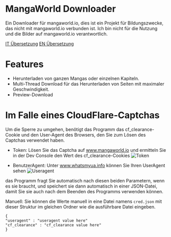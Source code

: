# MangaWorld Downloader 
Ein Downloader für mangaworld.io,
dies ist ein Projekt für Bildungszwecke, das nicht mit mangaworld.io verbunden ist. Ich bin nicht für die Nutzung und die Bilder auf mangaworld.io verantwortlich.

[IT Übersetzung](README_IT.md)
[EN Übersetzung](README.md)

# Features
- Herunterladen von ganzen Mangas oder einzelnen Kapiteln.
- Multi-Thread Download für das Herunterladen von Seiten mit maximaler Geschwindigkeit.
- Preview-Download

# Im Falle eines CloudFlare-Captchas
Um die Sperre zu umgehen, benötigt das Programm das cf_clearance-Cookie und den User-Agent des Browsers, den Sie zum Lösen des Captchas verwendet haben.

- Token: Lösen Sie das Captcha auf www.mangaworld.io und ermitteln Sie in der Dev Console den Wert des cf_clearance-Cookies
  ![Token](https://i.imgur.com/HYUu0M0.png)

- BenutzerAgent: Unter www.whatsmyua.info können Sie Ihren UserAgent sehen
  ![Useragent](https://i.imgur.com/nZZfCt1.png)

das Programm fragt Sie automatisch nach diesen beiden Parametern, wenn es sie braucht, und speichert sie dann automatisch in einer JSON-Datei, damit Sie sie
auch nach dem Beenden des Programms verwenden können.

Manuell: Sie können die Werte manuell in eine Datei namens `cred.json` mit dieser Struktur im gleichen Ordner wie die ausführbare Datei eingeben.


```
{
"useragent" : "useragent value here"
"cf_clearance" : "cf_clearance value here"
}
```
